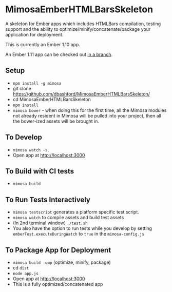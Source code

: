 MimosaEmberHTMLBarsSkeleton
===================

A skeleton for Ember apps which includes HTMLBars compilation, testing support and the ability to optimize/minify/concatenate/package your application for deployment.

This is currently an Ember 1.10 app.

An Ember 1.11 app can be checked out [in a branch](https://github.com/dbashford/MimosaEmberHTMLBarsSkeleton/tree/trying1.11.0beta1).

## Setup
* `npm install -g mimosa`
* git clone https://github.com/dbashford/MimosaEmberHTMLBarsSkeleton/
* cd MimosaEmberHTMLBarsSkeleton
* `npm install`
* `mimosa bower` - when doing this for the first time, all the Mimosa modules not already resident in Mimosa will be pulled into your project, then all the bower-ized assets will be brought in.

## To Develop
* `mimosa watch -s`,
* Open app at [http://localhost:3000](http://localhost:3000)

## To Build with CI tests
* `mimosa build`

## To Run Tests Interactively
* `mimosa testscript` generates a platform specific test script.
* `mimosa watch` to compile assets and build test assets
* (In 2nd terminal window) `./test.sh`
* You also have the option to run tests while you develop by setting   `emberTest.executeDuringWatch` to `true` in the `mimosa-config.js`

## To Package App for Deployment
* `mimosa build -omp` (optimize, minify, package)
* cd `dist`
* `node app.js`
* Open app at [http://localhost:3000](http://localhost:3000)
* This is a fully optimized/concatenated app
